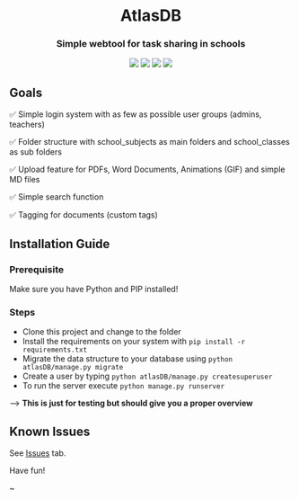 <h1 align="center">AtlasDB</h1>
<h3 align="center">Simple webtool for task sharing in schools</h3>

<p align="center">
<a href="https://github.com/creyD/atlasDB/blob/master/LICENSE.md"><img src="https://img.shields.io/github/license/creyD/atlasDB"></a>
<a href="http://atlasdb.de"><img src="https://img.shields.io/website/http/atlasdb.de.svg?down_color=red&down_message=offline&up_message=online"></a>
<a href="https://www.codacy.com/manual/creyD/atlasDB?utm_source=github.com&amp;utm_medium=referral&amp;utm_content=creyD/atlasDB&amp;utm_campaign=Badge_Grade"><img src="https://api.codacy.com/project/badge/Grade/6553d15548bc422497db6089a9f63f9c"></a>
<a href="https://github.com/creyD/atlasDB/issues"><img src="https://img.shields.io/github/issues/creyD/atlasDB.svg"></a>
</p>

## Goals

:white_check_mark: Simple login system with as few as possible user groups (admins, teachers)

:white_check_mark: Folder structure with school_subjects as main folders and school_classes as sub folders

:white_check_mark: Upload feature for PDFs, Word Documents, Animations (GIF) and simple MD files

:white_check_mark: Simple search function

:white_check_mark: Tagging for documents (custom tags)


## Installation Guide

### Prerequisite

Make sure you have Python and PIP installed!

### Steps

- Clone this project and change to the folder
- Install the requirements on your system with `pip install -r requirements.txt`
- Migrate the data structure to your database using `python atlasDB/manage.py migrate`
- Create a user by typing `python atlasDB/manage.py createsuperuser`
- To run the server execute `python manage.py runserver`

--> **This is just for testing but should give you a proper overview**

## Known Issues

See [Issues](https://github.com/creyD/atlasDB/issues) tab.


Have fun!

~
